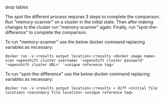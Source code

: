 drop tables

The spot the different process requires 3 steps to complete the comparison. Run "memory-scanner" on a cluster in the initial state. 
Then after making changes to the cluster run "memory-scanner" again.
Finally, run "spot-the-difference" to complete the comparison.

To run "memory-scanner" use the below docker command replacing variables as necessary:

```
docker run -v <results output location>:/results <docker image name> scan <openshift cluster username> '<openshift cluster password' '<openshift cluster URL>' '<unique reference tag>'
```

To run "spot-the-difference" use the below docker command replacing variables as necessary:

```
docker run -v <results output location>:/results < diff <initial file location> <secondary file location> <unique reference tag>
```
